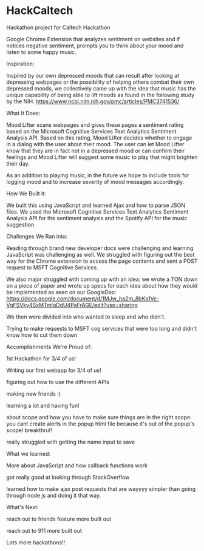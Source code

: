 # HackCaltech
Hackathon project for Caltech Hackathon

Google Chrome Extension that analyzes sentiment on websites and if notices negative sentiment, prompts you to think about your mood and listen to some happy music.

Inspiration:

Inspired by our own depressed moods that can result after looking at depressing webpages or the possibility of helping others combat their own depressed moods, we collectively came up with the idea that music has the unique capability of being able to lift moods as found in the following study by the NIH: https://www.ncbi.nlm.nih.gov/pmc/articles/PMC3741536/

What It Does:

Mood Lifter scans webpages and gives these pages a sentiment rating based on the Microsoft Cognitive Services Text Analytics Sentiment Analysis API. Based on this rating, Mood Lifter decides whether to engage in a dialog with the user about their mood. The user can let Mood Lifter know that they are in fact not in a depressed mood or can confirm their feelings and Mood Lifter will suggest some music to play that might brighten their day.

As an addition to playing music, in the future we hope to include tools for logging mood and to increase severity of mood messages accordingly.

How We Built it:

We built this using JavaScript and learned Ajax and how to parse JSON files. We used the Microsoft Cognitive Services Text Analytics Sentiment Analysis API for the sentiment analysis and the Spotify API for the music suggestion.

Challenges We Ran into:

Reading through brand new developer docs were challenging and learning JavaScript was challenging as well. We struggled with figuring out the best way for the Chrome extension to access the page contents and sent a POST request to MSFT Cognitive Services.

We also major struggled with coming up with an idea: we wrote a TON down on a piece of paper and wrote up specs for each idea about how they would be implemented as seen on our GoogleDoc: https://docs.google.com/document/d/1MJw_ha2m_8bKs1Vc-VgFSVky4SxMTmlqDdU4PaFrAGE/edit?usp=sharing

We then were divided into who wanted to sleep and who didn't. 

Trying to make requests to MSFT cog services that were too long and didn't know how to cut them down

Accomplishments We're Proud of:

1st Hackathon for 3/4 of us!

Writing our first webapp for 3/4 of us!

figuring out how to use the different APIs

making new friends :)

learning a lot and having fun!

about scope and how you have to make sure things are in the right scope: you cant create alerts in the popup html file because it's out of the popup's scope! breakthru!!

really struggled with getting the name input to save

What we learned:

More about JavaScript and how callback functions work

got really good at looking through StackOverflow

learned how to make ajax post requests that are wayyyy simpler than going through node js and doing it that way.

What's Next:

reach out to friends feature more built out

reach out to 911 more built out

Lots more hackathons!!
